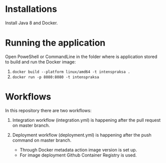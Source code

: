 # Installations
Install Java 8 and Docker.

# Running the application
Open PoweShell or CommandLine in the folder where is application stored to build and run the Docker image:
1. `docker build --platform linux/amd64 -t intenspraksa .`
2. `docker run -p 8080:8080 -t intenspraksa`

# Workflows
In this repository there are two workflows:
1. Integration workflow (integration.yml) is happening after the pull request on master branch.

2. Deployment workflow (deployment.yml) is happening after the push command on master branch.
   - Through Docker metadata action image version is set up.
   - For image deployment Github Container Registry is used.
